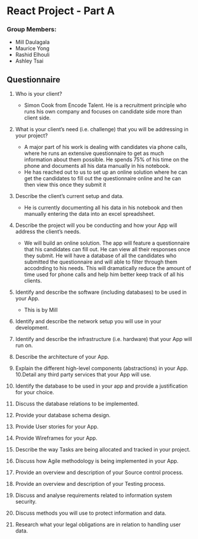 # React Project - Part A

### Group Members:
- Mill Daulagala
- Maurice Yong
- Rashid Elhouli
- Ashley Tsai


## Questionnaire

1. Who is your client?
    - Simon Cook from Encode Talent. He is a recruitment principle who runs his own company and focuses on candidate side more than client side.
2. What is your client’s need (i.e. challenge) that you will be addressing in your
project? 
    - A major part of his work is dealing with candidates via phone calls, where he runs an extensive questionnaire to get as much information about them possible. He spends 75% of his time on the phone and documents all his data manually in his notebook. 
    - He has reached out to us to set up an online solution where he can get the candidates to fill out the questionnaire online and he can then view this once they submit it

3. Describe the client’s current setup and data.
    - He is currently documenting all his data in his notebook and then manually entering the data into an excel spreadsheet. 

4. Describe the project will you be conducting and how your App will address the
client’s needs.
    - We will build an online solution. The app will feature a questionnaire that his candidates can fill out. He can view all their responses once they submit. He will have a database of all the candidates who submitted the questionnaire and will able to filter through them accodrding to his needs. This will dramatically reduce the amount of time used for phone calls and help him better keep track of all his clients. 

5. Identify and describe the software (including databases) to be used in your
App.
    - This is by Mill
6. Identify and describe the network setup you will use in your development.

7. Identify and describe the infrastructure (i.e. hardware) that your App will run
on.
9. Describe the architecture of your App.
10. Explain the different high-level components (abstractions) in your App.
10.Detail any third party services that your App will use.
11. Identify the database to be used in your app and provide a justification for
your choice.
12.  Discuss the database relations to be implemented.
13.  Provide your database schema design.
14.  Provide User stories for your App.
15.  Provide Wireframes for your App. 
16.  Describe the way Tasks are being allocated and tracked in your project.
17.  Discuss how Agile methodology is being implemented in your App.
18. Provide an overview and description of your Source control process.
19. Provide an overview and description of your Testing process.
20. Discuss and analyse requirements related to information system security.
21. Discuss methods you will use to protect information and data.
22. Research what your legal obligations are in relation to handling user data.

